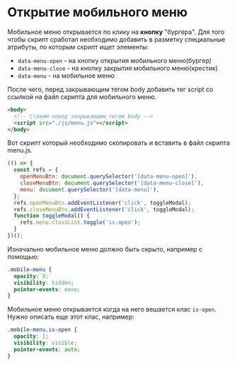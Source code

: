 # Открытие мобильного меню

Мобильное меню открывается по клику на **кнопку** "бургера". Для того чтобы скрипт сработал
необходимо добавить в разметку специальные атрибуты, по которым скрипт ищет элементы:

- `data-menu-open` - на кнопку открытия мобильного меню(бургер)
- `data-menu-close` - на кнопку закрытия мобильного меню(крестик)
- `data-menu` - на мобильное меню

После чего, перед закрывающим тегом body добавить тег script со ссылкой на файл скрипта для
мобильного меню.

```html
<body>
  <!-- Ставим перед закрывающим тегом body -->
  <script src="./js/menu.js"></script>
</body>
```

Вот скрипт который необходимо скопировать и вставить в файл скрипта menu.js.

```js
(() => {
  const refs = {
    openMenuBtn: document.querySelector('[data-menu-open]'),
    closeMenuBtn: document.querySelector('[data-menu-close]'),
    menu: document.querySelector('[data-menu]'),
  };
  refs.openMenuBtn.addEventListener('click', toggleModal);
  refs.closeMenuBtn.addEventListener('click', toggleModal);
  function toggleModal() {
    refs.menu.classList.toggle('is-open');
  }
})();
```

Изначально мобильное меню должно быть скрыто, например с помощью:

```css
.mobile-menu {
  opacity: 0;
  visibility: hidden;
  pointer-events: none;
}
```

Мобильное меню открывается когда на него вешается клас `is-open`. Нужно описать еще этот клас,
например:

```css
.mobile-menu.is-open {
  opacity: 1;
  visibility: visible;
  pointer-events: auto;
}
```
